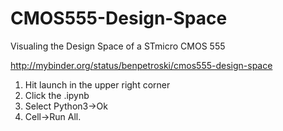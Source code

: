 # CMOS555-Design-Space
Visualing the Design Space of a STmicro CMOS 555

http://mybinder.org/status/benpetroski/cmos555-design-space

1. Hit launch in the upper right corner
2. Click the .ipynb
3. Select Python3->Ok
4. Cell->Run All. 
